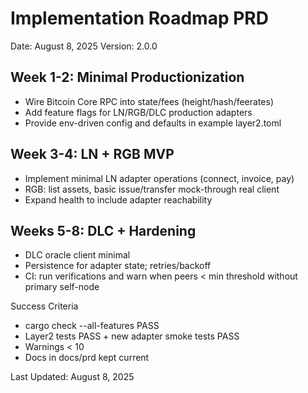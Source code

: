 # Implementation Roadmap PRD

Date: August 8, 2025
Version: 2.0.0

## Week 1-2: Minimal Productionization
- Wire Bitcoin Core RPC into state/fees (height/hash/feerates)
- Add feature flags for LN/RGB/DLC production adapters
- Provide env-driven config and defaults in example layer2.toml

## Week 3-4: LN + RGB MVP
- Implement minimal LN adapter operations (connect, invoice, pay)
- RGB: list assets, basic issue/transfer mock-through real client
- Expand health to include adapter reachability

## Weeks 5-8: DLC + Hardening
- DLC oracle client minimal
- Persistence for adapter state; retries/backoff
- CI: run verifications and warn when peers < min threshold without primary self-node

Success Criteria
- cargo check --all-features PASS
- Layer2 tests PASS + new adapter smoke tests PASS
- Warnings < 10
- Docs in docs/prd kept current

Last Updated: August 8, 2025
